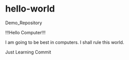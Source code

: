 # hello-world
Demo_Repository

!!!Hello Computer!!!

I am going to be best in computers.
I shall rule this world.

Just Learning Commit
